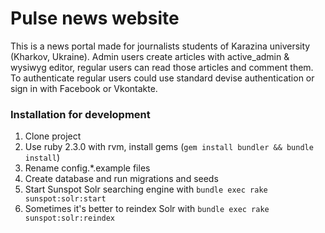 # Pulse news website
This is a news portal made for journalists students of Karazina university (Kharkov, Ukraine).
Admin users create articles with active_admin & wysiwyg editor, regular users can read those articles and comment them.
To authenticate regular users could use standard devise authentication or sign in with Facebook or Vkontakte.

### Installation for development
1. Clone project
2. Use ruby 2.3.0 with rvm, install gems (`gem install bundler && bundle install`)
3. Rename config.*.example files 
4. Create database and run migrations and seeds
5. Start Sunspot Solr searching engine with `bundle exec rake sunspot:solr:start`
6. Sometimes it's better to reindex Solr with `bundle exec rake sunspot:solr:reindex`
 

